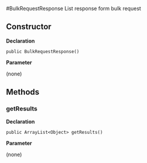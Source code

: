 #BulkRequestResponse
List response form bulk request

## Constructor

**Declaration**
```
public BulkRequestResponse()
```

**Parameter**

(none)

## Methods

### getResults

**Declaration**
```
public ArrayList<Object> getResults()
```

**Parameter**

(none)
